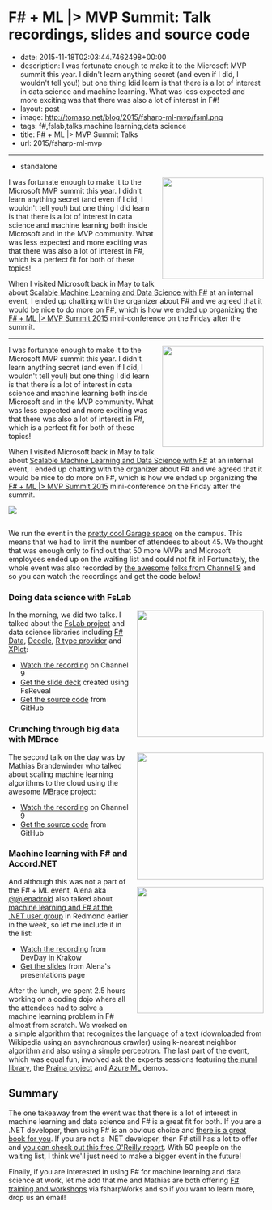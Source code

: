 F# + ML |> MVP Summit: Talk recordings, slides and source code
==============================================================

 - date: 2015-11-18T02:03:44.7462498+00:00
 - description: I was fortunate enough to make it to the Microsoft MVP summit this year. I didn't learn anything secret (and even if I did, I wouldn't tell you!) but one thing Idid learn is that there is a lot of interest in data science and machine learning. What was less expected and more exciting was that there was also a lot of interest in F#!
 - layout: post
 - image: http://tomasp.net/blog/2015/fsharp-ml-mvp/fsml.png
 - tags: f#,fslab,talks,machine learning,data science
 - title: F# + ML |> MVP Summit Talks
 - url: 2015/fsharp-ml-mvp

--------------------------------------------------------------------------------
 - standalone

<a href="http://www.functional-programming.net">
<img src="http://tomasp.net/blog/2015/fsharp-ml-mvp/fsml.png" style="width:200px;float:right;margin:0px 0px 15px 15px" />
</a>

I was fortunate enough to make it to the Microsoft MVP summit this year. I didn't learn anything 
secret (and even if I did, I wouldn't tell you!) but one thing I did learn is that there is a lot
of interest in data science and machine learning both inside Microsoft and in the MVP community.
What was less expected and more exciting was that there was also a lot of interest in F#, which 
is a perfect fit for both of these topics!

When I visited Microsoft back in May to talk about [Scalable Machine Learning and Data Science 
with F#](http://tpetricek.github.io/Talks/2015/scalable-ml-ds-fsharp/redmond/) at an internal event, 
I ended up chatting with the organizer about F# and we agreed that it would be nice to do more
on F#, which is how we ended up organizing the [F# + ML |> MVP Summit 2015](http://fsharpworks.com/mvp-summit/2015.html)
mini-conference on the Friday after the summit.

--------------------------------------------------------------------------------


<a href="http://www.functional-programming.net">
<img src="http://tomasp.net/blog/2015/fsharp-ml-mvp/fsml.png" style="width:200px;float:right;margin:0px 0px 15px 15px" />
</a>

I was fortunate enough to make it to the Microsoft MVP summit this year. I didn't learn anything 
secret (and even if I did, I wouldn't tell you!) but one thing I did learn is that there is a lot
of interest in data science and machine learning both inside Microsoft and in the MVP community.
What was less expected and more exciting was that there was also a lot of interest in F#, which 
is a perfect fit for both of these topics!

When I visited Microsoft back in May to talk about [Scalable Machine Learning and Data Science 
with F#](http://tpetricek.github.io/Talks/2015/scalable-ml-ds-fsharp/redmond/) at an internal event, 
I ended up chatting with the organizer about F# and we agreed that it would be nice to do more
on F#, which is how we ended up organizing the [F# + ML |> MVP Summit 2015](http://fsharpworks.com/mvp-summit/2015.html)
mini-conference on the Friday after the summit.

<img src="garage.jpg" style="margin:0px 0px 15px 0px" />

We run the event in the [pretty cool Garage space](http://news.microsoft.com/stories/garage/index.html)
on the campus. This means that we had to limit the number of attendees to about 45. We thought that
was enough only to find out that 50 more MVPs and Microsoft employees ended up on the waiting list 
and could not fit in! Fortunately, the whole event was also recorded by [the 
awesome](https://twitter.com/Golnaz89) [folks from Channel 9](https://twitter.com/sethjuarez)
and so you can watch the recordings and get the code below!

### Doing data science with FsLab

<img src="t1.jpg" style="width:250px;float:right;margin:0px 0px 15px 15px" />

In the morning, we did two talks. I talked about the [FsLab project](http://www.fslab.org)
and data science libraries including [F# Data](http://fsharp.github.io/FSharp.Data/), 
[Deedle](http://bluemountaincapital.github.io/Deedle/), [R type 
provider](http://bluemountaincapital.github.io/FSharpRProvider/) and 
[XPlot](http://tahahachana.github.io/XPlot/):

 * [Watch the recording](https://channel9.msdn.com/Events/FSharp-Events/fsharp-ML-MVP-Summit-2015/WelcomeIntroduction-and-Doing-Data-Science-with-FsLab) on Channel 9
 * [Get the slide deck](http://tpetricek.github.io/Talks/2015/data-science-with-fslab/#/)
   created using FsReveal
 * [Get the source code](https://github.com/tpetricek/Talks/tree/master/2015/data-science-with-fslab/code-done)
   from GitHub

### Crunching through big data with MBrace

<img src="t2.jpg" style="width:250px;float:right;margin:0px 0px 15px 15px" />

The second talk on the day was by Mathias Brandewinder who talked about scaling
machine learning algorithms to the cloud using the awesome [MBrace](http://mbrace.io/)
project:

 * [Watch the recording](https://channel9.msdn.com/Events/FSharp-Events/fsharp-ML-MVP-Summit-2015/Crunching-through-big-data-with-MBrace-Azure-and-F) on Channel 9
 * [Get the source code](https://github.com/mathias-brandewinder/Presentations/tree/master/data-crunching-with-mbrace)
   from GitHub

### Machine learning with F# and Accord.NET 

<img src="t3.jpg" style="width:250px;float:right;margin:0px 0px 15px 15px" />

And although this was not a part of the F# + ML event, Alena aka [@@lenadroid](https://twitter.com/lenadroid/)
also talked about [machine learning and F# at the .NET user group](http://www.meetup.com/NET-Developers-Association/events/224427645/) in Redmond
earlier in the week, so let me include it in the list:

* [Watch the recording](https://www.youtube.com/watch?v=6Yiiy-B1ix8) from DevDay in Krakow
* [Get the slides](http://lenadroid.github.io/presentations.html)
  from Alena's presentations page

After the lunch, we spent 2.5 hours working on a coding dojo where all the attendees had to solve
a machine learning problem in F# almost from scratch. We worked on a simple algorithm that 
recognizes the language of a text (downloaded from Wikipedia using an asynchronous crawler)
using k-nearest neighbor algorithm and also using a simple perceptron. The last part of the event,
which was equal fun, involved ask the experts sessions featuring [the numl library](http://numl.net/),
the [Prajna project](https://github.com/MSRCCS/Prajna) and [Azure ML](https://azure.microsoft.com/en-gb/services/machine-learning/) demos. 

Summary
-------

The one takeaway from the event was that there is a lot of interest in machine learning and
data science and F# is a great fit for both. If you are a .NET developer, then using F# is an 
obvious choice and [there is a great book for you](http://www.apress.com/9781430267676). If you
are not a .NET developer, then F# still has a lot to offer and [you can check out this free O'Reilly
report](http://www.oreilly.com/programming/free/analyzing-visualizing-data-f-sharp.csp). With
50 people on the waiting list, I think we'll just need to make a bigger event in the future!

Finally, if you are interested in using F# for machine learning and data science at work, let
me add that me and Mathias are both offering [F# training and workshops](http://fsharpworks.com/workshops.html)
via fsharpWorks and so if you want to learn more, drop us an email!